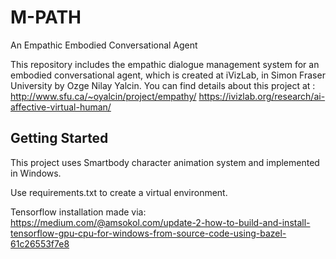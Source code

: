 # M-PATH
An Empathic Embodied Conversational Agent

This repository includes the empathic dialogue management system for an embodied conversational agent, which is created at iVizLab, in Simon Fraser University by Ozge Nilay Yalcin.
You can find details about this project at :
http://www.sfu.ca/~oyalcin/project/empathy/
https://ivizlab.org/research/ai-affective-virtual-human/

## Getting Started
This project uses Smartbody character animation system and implemented in Windows.  

Use requirements.txt to create a virtual environment.

Tensorflow installation made via:
https://medium.com/@amsokol.com/update-2-how-to-build-and-install-tensorflow-gpu-cpu-for-windows-from-source-code-using-bazel-61c26553f7e8